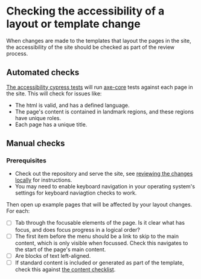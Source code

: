 # Checking the accessibility of a layout or template change

When changes are made to the templates that layout the pages in the site, the accessibility of the site should be 
checked as part of the review process. 

## Automated checks

[The accessibility cypress tests](../../cypress/e2e/a11y.spec.cy.js) will run 
[axe-core](https://github.com/dequelabs/axe-core) tests against each page in the site. This will check for issues like:
- The html is valid, and has a defined language.
- The page's content is contained in landmark regions, and these regions have unique roles.
- Each page has a unique title.

## Manual checks

### Prerequisites
- Check out the repository and serve the site, see 
  [reviewing the changes locally](./../README.md#preview-your-changes-locally) for instructions.
- You may need to enable keyboard navigation in your operating system's settings for keyboard naviagtion checks to work. 

Then open up example pages that will be affected by your layout changes. For each:

- [ ] Tab through the focusable elements of the page. Is it clear what has focus, and does focus progress in a logical 
  order?
- [ ] The first item before the menu should be a link to skip to the main content, which is only visible when focussed.
  Check this navigates to the start of the page's main content.
- [ ] Are blocks of text left-aligned.
- [ ] If standard content is included or generated as part of the template, check this against 
  [the content checklist](./content-checks.md).
